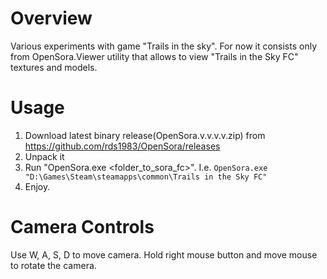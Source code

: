 # Overview
Various experiments with game "Trails in the sky".
For now it consists only from OpenSora.Viewer utility that allows to view "Trails in the Sky FC" textures and models.

# Usage
1. Download latest binary release(OpenSora.v.v.v.v.zip) from https://github.com/rds1983/OpenSora/releases
2. Unpack it
3. Run "OpenSora.exe <folder_to_sora_fc>".
   I.e. `OpenSora.exe "D:\Games\Steam\steamapps\common\Trails in the Sky FC"`
4. Enjoy.

# Camera Controls
Use W, A, S, D to move camera.
Hold right mouse button and move mouse to rotate the camera.


